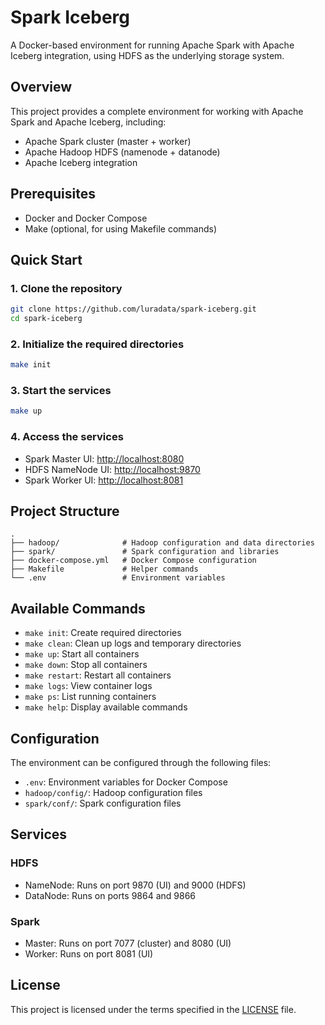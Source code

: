 # Spark Iceberg

A Docker-based environment for running Apache Spark with Apache Iceberg integration, using HDFS as the underlying storage system.

## Overview

This project provides a complete environment for working with Apache Spark and Apache Iceberg, including:

- Apache Spark cluster (master + worker)
- Apache Hadoop HDFS (namenode + datanode)
- Apache Iceberg integration

## Prerequisites

- Docker and Docker Compose
- Make (optional, for using Makefile commands)

## Quick Start

### 1. Clone the repository

```bash
git clone https://github.com/luradata/spark-iceberg.git
cd spark-iceberg
```

### 2. Initialize the required directories

```bash
make init
```

### 3. Start the services

```bash
make up
```

### 4. Access the services

- Spark Master UI: <http://localhost:8080>
- HDFS NameNode UI: <http://localhost:9870>
- Spark Worker UI: <http://localhost:8081>

## Project Structure

```text
.
├── hadoop/              # Hadoop configuration and data directories
├── spark/               # Spark configuration and libraries
├── docker-compose.yml   # Docker Compose configuration
├── Makefile             # Helper commands
└── .env                 # Environment variables
```

## Available Commands

- `make init`: Create required directories
- `make clean`: Clean up logs and temporary directories
- `make up`: Start all containers
- `make down`: Stop all containers
- `make restart`: Restart all containers
- `make logs`: View container logs
- `make ps`: List running containers
- `make help`: Display available commands

## Configuration

The environment can be configured through the following files:

- `.env`: Environment variables for Docker Compose
- `hadoop/config/`: Hadoop configuration files
- `spark/conf/`: Spark configuration files

## Services

### HDFS

- NameNode: Runs on port 9870 (UI) and 9000 (HDFS)
- DataNode: Runs on ports 9864 and 9866

### Spark

- Master: Runs on port 7077 (cluster) and 8080 (UI)
- Worker: Runs on port 8081 (UI)

## License

This project is licensed under the terms specified in the [LICENSE](./LICENSE) file.
